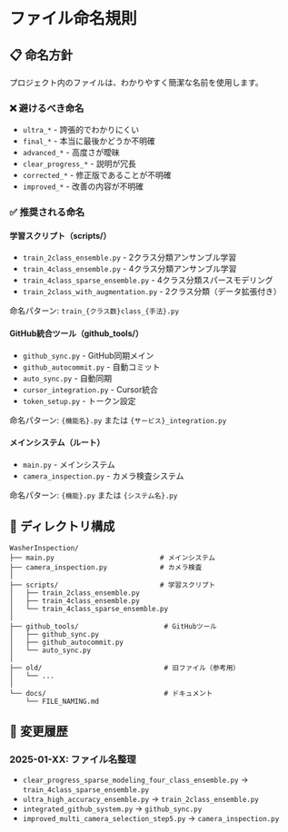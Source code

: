 # ファイル命名規則

## 📋 命名方針

プロジェクト内のファイルは、わかりやすく簡潔な名前を使用します。

### ❌ 避けるべき命名
- `ultra_*` - 誇張的でわかりにくい
- `final_*` - 本当に最後かどうか不明確
- `advanced_*` - 高度さが曖昧
- `clear_progress_*` - 説明が冗長
- `corrected_*` - 修正版であることが不明確
- `improved_*` - 改善の内容が不明確

### ✅ 推奨される命名

#### 学習スクリプト（scripts/）
- `train_2class_ensemble.py` - 2クラス分類アンサンブル学習
- `train_4class_ensemble.py` - 4クラス分類アンサンブル学習
- `train_4class_sparse_ensemble.py` - 4クラス分類スパースモデリング
- `train_2class_with_augmentation.py` - 2クラス分類（データ拡張付き）

命名パターン: `train_{クラス数}class_{手法}.py`

#### GitHub統合ツール（github_tools/）
- `github_sync.py` - GitHub同期メイン
- `github_autocommit.py` - 自動コミット
- `auto_sync.py` - 自動同期
- `cursor_integration.py` - Cursor統合
- `token_setup.py` - トークン設定

命名パターン: `{機能名}.py` または `{サービス}_integration.py`

#### メインシステム（ルート）
- `main.py` - メインシステム
- `camera_inspection.py` - カメラ検査システム

命名パターン: `{機能}.py` または `{システム名}.py`

## 📁 ディレクトリ構成

```
WasherInspection/
├── main.py                          # メインシステム
├── camera_inspection.py             # カメラ検査
│
├── scripts/                         # 学習スクリプト
│   ├── train_2class_ensemble.py
│   ├── train_4class_ensemble.py
│   └── train_4class_sparse_ensemble.py
│
├── github_tools/                     # GitHubツール
│   ├── github_sync.py
│   ├── github_autocommit.py
│   └── auto_sync.py
│
├── old/                              # 旧ファイル（参考用）
│   └── ...
│
└── docs/                             # ドキュメント
    └── FILE_NAMING.md
```

## 🔄 変更履歴

### 2025-01-XX: ファイル名整理
- `clear_progress_sparse_modeling_four_class_ensemble.py` → `train_4class_sparse_ensemble.py`
- `ultra_high_accuracy_ensemble.py` → `train_2class_ensemble.py`
- `integrated_github_system.py` → `github_sync.py`
- `improved_multi_camera_selection_step5.py` → `camera_inspection.py`

